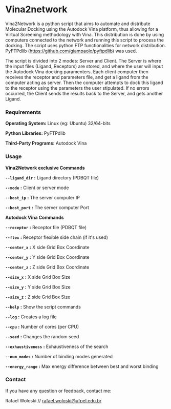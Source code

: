 # Vina2network

Vina2Network is a python script that aims to automate and distribute Molecular Docking using the Autodock Vina platform, thus allowing for a Virtual Screening methodology with Vina. This distribution is done by using computers connected to the network and running this script to process the docking. The script uses python FTP functionalities for network distribution. PyFTPdlib (https://github.com/giampaolo/pyftpdlib) was used.

The script is divided into 2 modes: Server and Client. The Server is where the input files (Ligand, Receptors) are stored, and where the user will input the Autodock Vina docking paramenters. Each client computer then receives the receptor and parameters file, and get a ligand from the computer acting as server. Then the computer attempts to dock this ligand to the receptor using the parameters the user stipulated. If no errors occurred, the Client sends the results back to the Server, and gets another Ligand.

### Requirements


**Operating System:** Linux (eg: Ubuntu) 32/64-bits

**Python Libraries:** PyFTPdlib

**Third-Party Programs:** Autodock Vina

### Usage

**Vina2Network exclusive Commands**

**`--ligand_dir`** **:**	Ligand directory (PDBQT file)

**`--mode`** **:**	Client or server mode

**`--host_ip`** **:**	The server computer IP

**`--host_port`** **:**	The server computer Port


**Autodock Vina Commands**

**`--receptor`** **:**	Receptor file (PDBQT file)

**`--flex`** **:**  Receptor flexible side chain (if it's used)

**`--center_x`** **:**	X side Grid Box Coordinate

**`--center_y`** **:**	Y side Grid Box Coordinate

**`--center_z`** **:**	Z side Grid Box Coordinate

**`--size_x`** **:**	X side Grid Box Size

**`--size_y`** **:**	Y side Grid Box Size

**`--size_z`** **:**	Z side Grid Box Size

**`--help`** **:**	Show the script commands

**`--log`** **:**	Creates a log file

**`--cpu`** **:**	Number of cores (per CPU)

**`--seed`** **:**	Changes the random seed

**`--exhaustiveness`** **:**	Exhaustiveness of the search

**`--num_modes`** **:**	Number of binding modes generated

**`--energy_range`** **:**	Max energy difference between best and worst binding


### Contact

If you have any question or feedback, contact me:

Rafael Woloski // rafael.woloski@ufpel.edu.br
